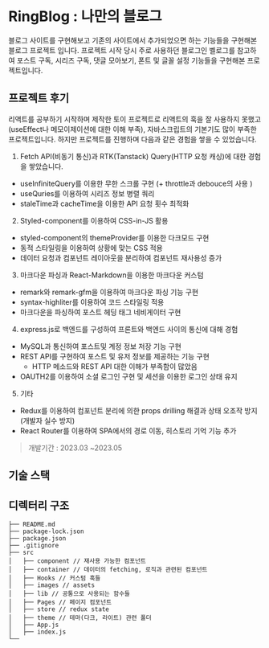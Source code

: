 # RingBlog : 나만의 블로그

블로그 사이트를 구현해보고 기존의 사이트에서 추가되었으면 하는 기능들을 구현해본 블로그 프로젝트 입니다. 프로젝트 시작 당시 주로 사용하던 블로그인 벨로그를 참고하여 포스트 구독, 시리즈 구독, 댓글 모아보기, 폰트 및 글꼴 설정 기능들을 구현해본 프로젝트입니다. 

## 프로젝트 후기
리액트를 공부하기 시작하며 제작한 토이 프로젝트로 리액트의 훅을 잘 사용하지 못했고(useEffect나 메모이제이션에 대한 이해 부족), 자바스크립트의 기본기도 많이 부족한 프로젝트입니다.
하지만 프로젝트를 진행하며 다음과 같은 경험을 쌓을 수 있었습니다.

1. Fetch API(비동기 통신)과 RTK(Tanstack) Query(HTTP 요청 캐싱)에 대한 경험을 쌓았습니다.
  - useInfiniteQuery를 이용한 무한 스크롤 구현 (+ throttle과 debouce의 사용 )
  - useQuries를 이용하여 시리즈 정보 병렬 쿼리
  - staleTime과 cacheTime을 이용한 API 요청 횟수 최적화
2. Styled-component를 이용하여 CSS-in-JS 활용
  - styled-component의 themeProvider를 이용한 다크모드 구현
  - 동적 스타일링을 이용하여 상황에 맞는 CSS 적용
  - 데이터 요청과 컴포넌트 레이아웃을 분리하여 컴포넌트 재사용성 증가
3. 마크다운 파싱과 React-Markdown을 이용한 마크다운 커스텀
  - remark와 remark-gfm을 이용하여 마크다운 파싱 기능 구현
  - syntax-highliter를 이용하여 코드 스타일링 적용
  - 마크다운을 파싱하여 포스트 헤딩 태그 네비게이터 구현
4. express.js로 백엔드를 구성하여 프론트와 백엔드 사이의 통신에 대해 경험
  - MySQL과 통신하여 포스트및 계정 정보 저장 기능 구현
  - REST API를 구현하여 포스트 및 유저 정보를 제공하는 기능 구현
    - HTTP 메소드와 REST API 대한 이해가 부족함이 많았음
  - OAUTH2를 이용하여 소셜 로그인 구현 및 세션을 이용한 로그인 상태 유지
5. 기타
  - Redux를 이용하여 컴포넌트 분리에 의한 props drilling 해결과 상태 오조작 방지(개발자 실수 방지)
  - React Router를 이용하여 SPA에서의 경로 이동, 히스토리 기억 기능 추가

> 개발기간 : 2023.03 ~2023.05


## 기술 스택

## 디렉터리 구조

```dir
├── README.md
├── package-lock.json
├── package.json
├── .gitignore
├── src
│   ├── component // 재사용 가능한 컴포넌트
│   ├── container // 데이터의 fetching, 로직과 관련된 컴포넌트
│   ├── Hooks // 커스텀 훅들
│   ├── images // assets
│   ├── lib // 공통으로 사용되는 함수들
│   ├── Pages // 페이지 컴포넌트
│   ├── store // redux state
│   ├── theme // 테마(다크, 라이트) 관련 폴더
│   ├── App.js
│   ├── index.js
└──
```
